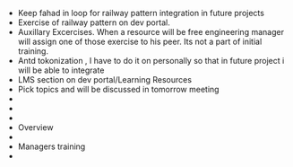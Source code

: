 - Keep fahad in loop for railway pattern integration in future projects
- Exercise of railway pattern on dev portal.
- Auxillary Excercises. When a resource will be free engineering manager will assign one of those exercise to his peer. Its not a part of initial training.
- Antd tokonization , I have to do it on personally so that in future project i will be able to integrate
- LMS section on dev portal/Learning Resources
- Pick topics and will be discussed in tomorrow meeting
-
-
-
- Overview
-
- Managers training
-